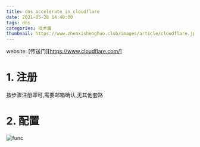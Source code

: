 ```yaml
---
title: dns_accelerate_in_cloudflare
date: 2021-05-28 14:40:00
tags: dns
categories: 技术篇
thumbnail: https://www.zhenxishenghuo.club/images/article/cloudflare.jpg
---
```


website: 
[传送门][https://www.cloudflare.com/]

# 1. 注册
按步骤注册即可,需要邮箱确认,无其他套路

# 2. 配置

![func](https://www.zhenxishenghuo.club/images/article/cloudflare.jpg)

